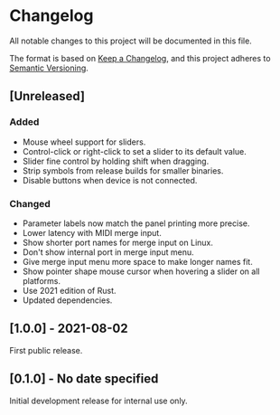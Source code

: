 # Changelog

All notable changes to this project will be documented in this file.

The format is based on [Keep a Changelog](https://keepachangelog.com/en/1.0.0/),
and this project adheres to [Semantic Versioning](https://semver.org/spec/v2.0.0.html).

## [Unreleased]

### Added

- Mouse wheel support for sliders.
- Control-click or right-click to set a slider to its default value.
- Slider fine control by holding shift when dragging.
- Strip symbols from release builds for smaller binaries.
- Disable buttons when device is not connected.

### Changed

- Parameter labels now match the panel printing more precise.
- Lower latency with MIDI merge input.
- Show shorter port names for merge input on Linux.
- Don't show internal port in merge input menu.
- Give merge input menu more space to make longer names fit.
- Show pointer shape mouse cursor when hovering a slider on all platforms.
- Use 2021 edition of Rust.
- Updated dependencies.

## [1.0.0] - 2021-08-02

First public release.

## [0.1.0] - No date specified

Initial development release for internal use only.
